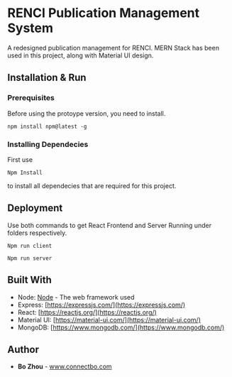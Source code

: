 # RENCI Publication Management System

A redesigned publication management for RENCI. MERN Stack has been used in this project, along with Material UI design.

## Installation & Run

### Prerequisites

Before using the protoype version, you need to install.
```
npm install npm@latest -g
```

### Installing Dependecies

First use
```
Npm Install
```
to install all dependecies that are required for this project.

## Deployment

Use both commands to get React Frontend and Server Running under folders respectively.
```
Npm run client
```
```
Npm run server
```

## Built With

- Node: [Node](https://nodejs.org/) - The web framework used
- Express: [https://expressjs.com/](https://expressjs.com/)
- React: [https://reactjs.org/](https://reactjs.org/)
- Material UI: [https://material-ui.com/](https://material-ui.com/)
- MongoDB: [https://www.mongodb.com/](https://www.mongodb.com/)

## Author

* **Bo Zhou** - www.connectbo.com

